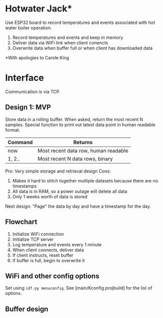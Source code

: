 # Hotwater Jack*

Use ESP32 board to record temperatures and events associated with
hot water boiler operation.

1. Record temperatures and events and keep in memory
2. Deliver data via WiFi link when client conencts
3. Overwrite data when buffer full or when client has downloaded data

*With apologies to Carole King

# Interface

Communication is via TCP. 

## Design 1: MVP

Store data in a rolling buffer. When asked, return the most recent N samples. 
Special function to print out latest data point in human readable format.

| Command  | Returns                                        |
|---       |---                                             |
| now      | Most recent data row, human readable |
| 1, 2..   | Most recent N data rows, binary |

Pro: Very simple storage and retrieval design
Cons: 
1. Makes it hard to stitch together multiple datasets because there are no timestamps
2. All data is in RAM, so a power outage will delete all data
3. Only 1 weeks worth of data is stored

Next design: "Page" the data by day and have a timestamp for the day.

## Flowchart

1. Initialize WiFi connection
2. Initialize TCP server
3. Log temperature and events every 1 minute
4. When client connects, deliver data
5. If client instructs, reset buffer
6. If buffer is full, begin to overwrite it


## WiFi and other config options

Set using `idf.py menuconfig`. See [main/Kconfig.projbuild] for the list of options.


## Buffer design
